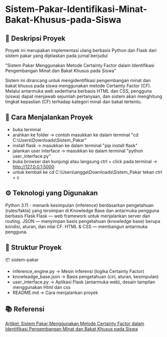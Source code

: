 # Sistem-Pakar-Identifikasi-Minat-Bakat-Khusus-pada-Siswa
## 📘 Deskripsi Proyek
Proyek ini merupakan implementasi ulang berbasis Python dan Flask dari sistem pakar yang dijelaskan pada jurnal berjudul

"Sistem Pakar Menggunakan Metode Certainty Factor dalam Identifikasi Pengembangan Minat dan Bakat Khusus pada Siswa" 

Sistem ini dirancang untuk mengidentifikasi pengembangan minat dan bakat khusus pada siswa menggunakan metode Certainty Factor (CF). Melalui antarmuka web sederhana berbasis HTML dan CSS, pengguna (siswa) dapat menjawab sejumlah pertanyaan, dan sistem akan menghitung tingkat kepastian (CF) terhadap kategori minat dan bakat tertentu.

## 🚀 Cara Menjalankan Proyek
- buka terminal
- arahkan ke folder -> contoh masukkan ke dalam terminal "cd C:\Users\Downloads\Sistem_Pakar"
- install flask -> masukkan ke dalam terminal "pip install flask"
- jalankan user interface -> masukkan ke dalam terminal "python user_interface.py"
- buka browser dan kunjungi atau langsung ctrl + click pada terminal -> http://127.0.0.1:5000
- untuk kembali ke cd C:\Users\angga\Downloads\Sistem_Pakar tekan ctrl + c

## ⚙️ Teknologi yang Digunakan
Python 3.11 - menarik kesimpulan (inference) berdasarkan pengetahuan (rules/fakta) yang tersimpan di Knowledge Base dan antarmuka pengguna berbasis Flask
Flask — web framework untuk menjalankan server dan routing.
JSON — menyimpan basis pengetahuan (knowledge base) berupa kondisi, aturan, dan nilai CF.
HTML & CSS — membangun antarmuka pengguna.

## 🧩 Struktur Proyek
📦 sistem-pakar
- inference_engine.py      -> Mesin inferensi (logika Certainty Factor)
- knowleadge_base.json     -> Basis pengetahuan (ciri, aturan, kesimpulan)
- user_interface.py        -> Aplikasi Flask (antarmuka web), desain tampilan menggunakan Html dan css
- README.md                -> Cara menjalankan proyek

## 📚 Referensi
[Artikel: Sistem Pakar Menggunakan Metode Certainty Factor dalam
Identifikasi Pengembangan Minat dan Bakat Khusus pada Siswa](https://www.jsisfotek.org/index.php/JSisfotek/article/view/43)

